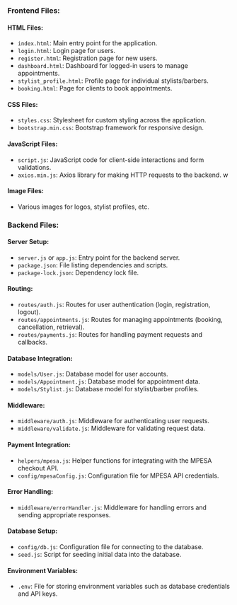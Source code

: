### Frontend Files:
#### HTML Files:
- `index.html`: Main entry point for the application.
- `login.html`: Login page for users.
- `register.html`: Registration page for new users.
- `dashboard.html`: Dashboard for logged-in users to manage appointments.
- `stylist_profile.html`: Profile page for individual stylists/barbers.
- `booking.html`: Page for clients to book appointments.

#### CSS Files:
- `styles.css`: Stylesheet for custom styling across the application.
- `bootstrap.min.css`: Bootstrap framework for responsive design.

#### JavaScript Files:
- `script.js`: JavaScript code for client-side interactions and form validations.
- `axios.min.js`: Axios library for making HTTP requests to the backend.
w
#### Image Files:
- Various images for logos, stylist profiles, etc.

### Backend Files:
#### Server Setup:
- `server.js` or `app.js`: Entry point for the backend server.
- `package.json`: File listing dependencies and scripts.
- `package-lock.json`: Dependency lock file.

#### Routing:
- `routes/auth.js`: Routes for user authentication (login, registration, logout).
- `routes/appointments.js`: Routes for managing appointments (booking, cancellation, retrieval).
- `routes/payments.js`: Routes for handling payment requests and callbacks.

#### Database Integration:
- `models/User.js`: Database model for user accounts.
- `models/Appointment.js`: Database model for appointment data.
- `models/Stylist.js`: Database model for stylist/barber profiles.

#### Middleware:
- `middleware/auth.js`: Middleware for authenticating user requests.
- `middleware/validate.js`: Middleware for validating request data.

#### Payment Integration:
- `helpers/mpesa.js`: Helper functions for integrating with the MPESA checkout API.
- `config/mpesaConfig.js`: Configuration file for MPESA API credentials.

#### Error Handling:
- `middleware/errorHandler.js`: Middleware for handling errors and sending appropriate responses.

#### Database Setup:
- `config/db.js`: Configuration file for connecting to the database.
- `seed.js`: Script for seeding initial data into the database.

#### Environment Variables:
- `.env`: File for storing environment variables such as database credentials and API keys. 
